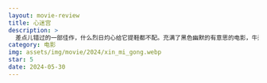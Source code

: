 ```yaml
---
layout: movie-review
title: 心迷宫
description: >
  差点儿错过的一部佳作，什么烈日灼心给它提鞋都不配。充满了黑色幽默的有意思的电影，牛逼的剧情、牛逼的叙事手法，有些镜头晃得人头晕也可以原谅了。 
category: 电影
img: assets/img/movie/2024/xin_mi_gong.webp
star: 5
date: 2024-05-30
---
```


